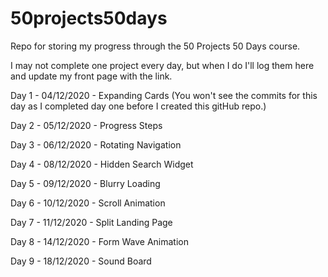 # 50projects50days

Repo for storing my progress through the 50 Projects 50 Days course.

I may not complete one project every day, but when I do I'll log them here and update my front page with the link.

Day 1 - 04/12/2020 - Expanding Cards
(You won't see the commits for this day as I completed day one before I created this gitHub repo.)

Day 2 - 05/12/2020 - Progress Steps

Day 3 - 06/12/2020 - Rotating Navigation

Day 4 - 08/12/2020 - Hidden Search Widget

Day 5 - 09/12/2020 - Blurry Loading

Day 6 - 10/12/2020 - Scroll Animation

Day 7 - 11/12/2020 - Split Landing Page

Day 8 - 14/12/2020 - Form Wave Animation

Day 9 - 18/12/2020 - Sound Board
